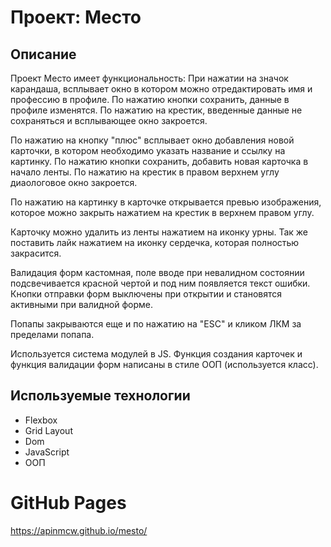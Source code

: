 # Проект: Место

## Описание
Проект Место имеет функциональность:
При нажатии на значок карандаша, всплывает окно в котором можно отредактировать имя и профессию в профиле. По нажатию кнопки сохранить, данные в профиле изменятся. По нажатию на крестик, введенные данные не сохраняться и всплывающее окно закроется.

По нажатию на кнопку "плюс" всплывает окно добавления новой карточки, в котором необходимо указать название и ссылку на картинку. По нажатию кнопки сохранить, добавить новая карточка в начало ленты. По нажатию на крестик в правом верхнем углу диаологовое окно закроется.

По нажатию на картинку в карточке открывается превью изображения, которое можно закрыть нажатием на крестик в верхнем правом углу.

Карточку можно удалить из ленты нажатием на иконку урны. Так же поставить лайк нажатием на иконку сердечка, которая полностью закрасится.

Валидация форм кастомная, поле вводе при невалидном состоянии подсвечивается красной чертой и под ним появляется текст ошибки. Кнопки отправки форм выключены при открытии и становятся активными при валидной форме.

Попапы закрываются еще и по нажатию на "ESC" и кликом ЛКМ за пределами попапа.

Используется система модулей в JS. Функция создания карточек и функция валидации форм написаны в стиле ООП (используется класс).

## Используемые технологии
* Flexbox
* Grid Layout
* Dom
* JavaScript
* ООП

# GitHub Pages
https://apinmcw.github.io/mesto/

